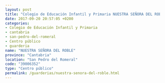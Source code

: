 ```yaml
---
layout: post
title: "Colegio de Educación Infantil y Primaria NUESTRA SEÑORA DEL ROBLE"
date: 2017-09-20 20:57:05 +0200
categories:
- Colegio de Educación Infantil y Primaria
- cantabria
- san-pedro-del-romeral
- Centro público
- guarderia
name: "NUESTRA SEÑORA DEL ROBLE"
province: "Cantabria"
location: "San Pedro del Romeral"
code: "39006352"
type: "Centro público"
permalink: /guarderias/nuestra-senora-del-roble.html
---
```

